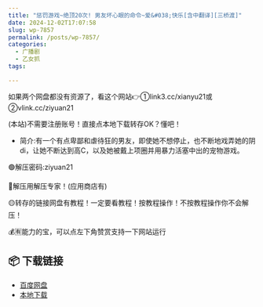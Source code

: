 ```yaml
---
title: "惩罚游戏~绝顶20次! 男友坏心眼的命令~爱&#038;快乐[含中翻译][三桥渡]"
date: 2024-12-02T17:07:58
slug: wp-7857
permalink: /posts/wp-7857/
categories:
  - 广播剧
  - 乙女抓
tags:

---
```


如果两个网盘都没有资源了，看这个网站👉①link3.cc/xianyu21或②vlink.cc/ziyuan21

(本站)不需要注册账号！直接点本地下载转存OK？懂吧！

*   简介:有一个有点卑鄙和虐待狂的男友，即使她不想停止，也不断地戏弄她的阴di，让她不断达到高C，以及她被戴上项圈并用暴力活塞中出的宠物游戏。 

🟢解压密码:ziyuan21

🔵解压用解压专家！(应用商店有)

🟡转存的链接网盘有教程！一定要看教程！按教程操作！不按教程操作你不会解压！

💰🈶能力的宝，可以点左下角赞赏支持一下网站运行

## 📦 下载链接
- [百度网盘](https://blziyuan21.com/pay-download/7857?key=4e841bcbc2&down_id=0)
- [本地下载](https://blziyuan21.com/pay-download/7857?key=4e841bcbc2&down_id=1)

